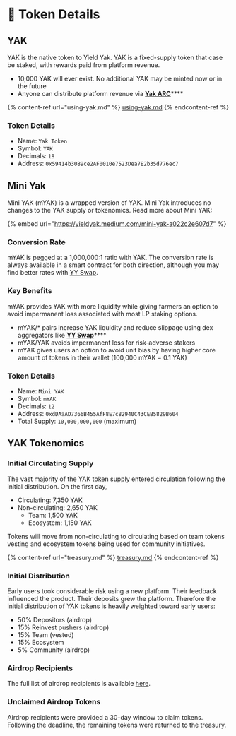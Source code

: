 # 🐃 Token Details

## YAK

YAK is the native token to Yield Yak. YAK is a fixed-supply token that case be staked, with rewards paid from platform revenue.

* 10,000 YAK will ever exist. No additional YAK may be minted now or in the future
* Anyone can distribute platform revenue via [**Yak ARC**](https://yieldyak.com/arc)****

{% content-ref url="using-yak.md" %}
[using-yak.md](using-yak.md)
{% endcontent-ref %}

### Token Details

* Name: `Yak Token`
* Symbol: `YAK`&#x20;
* Decimals: `18`&#x20;
* Address: `0x59414b3089ce2AF0010e7523Dea7E2b35d776ec7`&#x20;

## Mini Yak

Mini YAK (mYAK) is a wrapped version of YAK. Mini Yak introduces no changes to the YAK supply or tokenomics. Read more about Mini YAK:

{% embed url="https://yieldyak.medium.com/mini-yak-a022c2e607d7" %}

### Conversion Rate

mYAK is pegged at a 1,000,000:1 ratio with YAK. The conversion rate is always available in a smart contract for both direction, although you may find better rates with [YY Swap](https://yieldyak.com/swap).

### Key Benefits

mYAK provides YAK with more liquidity while giving farmers an option to avoid impermanent loss associated with most LP staking options.

* mYAK/\* pairs increase YAK liquidity and reduce slippage using dex aggregators like [**YY Swap**](htps://yieldyak.com/swap)****
* mYAK/YAK avoids impermanent loss for risk-adverse stakers
* mYAK gives users an option to avoid unit bias by having higher core amount of tokens in their wallet (100,000 mYAK = 0.1 YAK)

### Token Details

* Name: `Mini YAK`
* Symbol: `mYAK`
* Decimals: `12`
* Address: `0xdDAaAD7366B455AfF8E7c82940C43CEB5829B604`
* Total Supply: `10,000,000,000` (maximum)

## YAK Tokenomics

### Initial Circulating Supply

The vast majority of the YAK token supply entered circulation following the initial distribution. On the first day,

* Circulating: 7,350 YAK
* Non-circulating: 2,650 YAK
  * Team: 1,500 YAK
  * Ecosystem: 1,150 YAK

Tokens will move from non-circulating to circulating based on team tokens vesting and ecosystem tokens being used for community initiatives.

{% content-ref url="treasury.md" %}
[treasury.md](treasury.md)
{% endcontent-ref %}

### Initial Distribution

Early users took considerable risk using a new platform. Their feedback influenced the product. Their deposits grew the platform. Therefore the initial distribution of YAK tokens is heavily weighted toward early users:

* 50% Depositors (airdrop)
* 15% Reinvest pushers (airdrop)
* 15% Team (vested)
* 15% Ecosystem
* 5% Community (airdrop)

### Airdrop Recipients

The full list of airdrop recipients is available [here](https://github.com/yieldyak/airdrop).

### Unclaimed Airdrop Tokens

Airdrop recipients were provided a 30-day window to claim tokens. Following the deadline, the remaining tokens were returned to the treasury.

